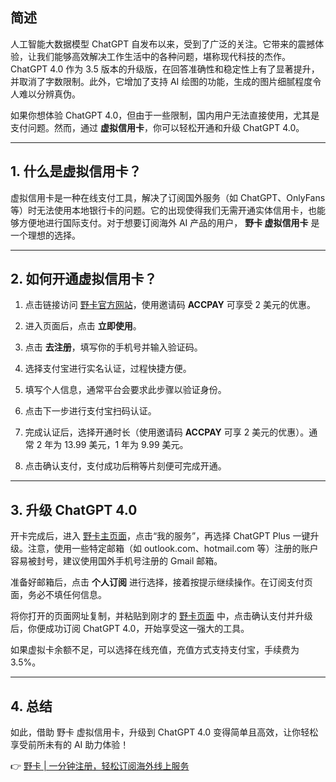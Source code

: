 ## 简述
人工智能大数据模型 ChatGPT 自发布以来，受到了广泛的关注。它带来的震撼体验，让我们能够高效解决工作生活中的各种问题，堪称现代科技的杰作。ChatGPT 4.0 作为 3.5 版本的升级版，在回答准确性和稳定性上有了显著提升，并取消了字数限制。此外，它增加了支持 AI 绘图的功能，生成的图片细腻程度令人难以分辨真伪。

如果你想体验 ChatGPT 4.0，但由于一些限制，国内用户无法直接使用，尤其是支付问题。然而，通过 **虚拟信用卡**，你可以轻松开通和升级 ChatGPT 4.0。

---

## 1. 什么是虚拟信用卡？

虚拟信用卡是一种在线支付工具，解决了订阅国外服务（如 ChatGPT、OnlyFans 等）时无法使用本地银行卡的问题。它的出现使得我们无需开通实体信用卡，也能够方便地进行国际支付。对于想要订阅海外 AI 产品的用户， **野卡 虚拟信用卡** 是一个理想的选择。

---

## 2. 如何开通虚拟信用卡？

1. 点击链接访问 [野卡官方网站](https://bit.ly/bewildcard)，使用邀请码 **ACCPAY** 可享受 2 美元的优惠。
   
2. 进入页面后，点击 **立即使用**。

3. 点击 **去注册**，填写你的手机号并输入验证码。

4. 选择支付宝进行实名认证，过程快捷方便。

5. 填写个人信息，通常平台会要求此步骤以验证身份。

6. 点击下一步进行支付宝扫码认证。

7. 完成认证后，选择开通时长（使用邀请码 **ACCPAY** 可享 2 美元的优惠）。通常 2 年为 13.99 美元，1 年为 9.99 美元。

8. 点击确认支付，支付成功后稍等片刻便可完成开通。

---

## 3. 升级 ChatGPT 4.0

开卡完成后，进入 [野卡主页面](https://bit.ly/bewildcard)，点击“我的服务”，再选择 ChatGPT Plus 一键升级。注意，使用一些特定邮箱（如 outlook.com、hotmail.com 等）注册的账户容易被封号，建议使用国外手机号注册的 Gmail 邮箱。

准备好邮箱后，点击 **个人订阅** 进行选择，接着按提示继续操作。在订阅支付页面，务必不填任何信息。

将你打开的页面网址复制，并粘贴到刚才的 [野卡页面](https://bit.ly/bewildcard) 中，点击确认支付并升级后，你便成功订阅 ChatGPT 4.0，开始享受这一强大的工具。

如果虚拟卡余额不足，可以选择在线充值，充值方式支持支付宝，手续费为 3.5%。

---

## 4. 总结

如此，借助 野卡 虚拟信用卡，升级到 ChatGPT 4.0 变得简单且高效，让你轻松享受前所未有的 AI 助力体验！

👉 [野卡 | 一分钟注册，轻松订阅海外线上服务](https://bit.ly/bewildcard)